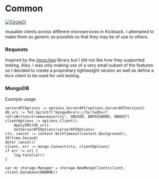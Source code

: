 # Common

[![CircleCI](https://dl.circleci.com/status-badge/img/gh/kickback-app/common/tree/main.svg?style=svg)](https://dl.circleci.com/status-badge/redirect/gh/kickback-app/common/tree/main)

reusable clients across different microservices in Kickback. I attempted to make them as
generic as possible so that they may be of use to others. 

### Requests
Inspired by the [imroc/req](https://github.com/imroc/req) library but I did not like how they supported testing.
Also, I was only making use of a very small subset of the features so I decided to create a proprietary lightweight version
as well as define a `Mock` client to be used for unit testing.

### MongoDB

Example usage
```golang
serverAPIOptions := options.ServerAPI(options.ServerAPIVersion1)
db_uri := fmt.Sprintf("mongodb+srv://%v:%v@%v/?retryWrites=true&w=majority", DBUSER, DBPASSWORD, DBHOST)
clientOptions := options.Client().
    ApplyURI(db_uri).
    SetServerAPIOptions(serverAPIOptions)
ctx, cancel := context.WithTimeout(context.Background(), 10*time.Second)
defer cancel()
client, err := mongo.Connect(ctx, clientOptions)
if err != nil {
    log.Fatal(err)
}

var mc storage.Manager = storage.NewMongoClient(client, client.Database(DBNAME))
```
